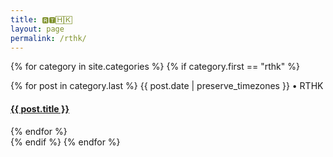 ```yaml
---
title: 🆁🆃🄷🄺
layout: page
permalink: /rthk/
---
```

{% for category in site.categories %}
  {% if category.first == "rthk" %}
  <div>
    {% for post in category.last %}
    <span class="postdate">{{ post.date | preserve_timezones }}</span> • <span class="author">RTHK</span>
    <h4><a href="{{site.url}}{{site.baseurl}}{{ post.url }}">{{ post.title }}</a></h4>
    {% endfor %}
  </div>
  {% endif %}
{% endfor %}

